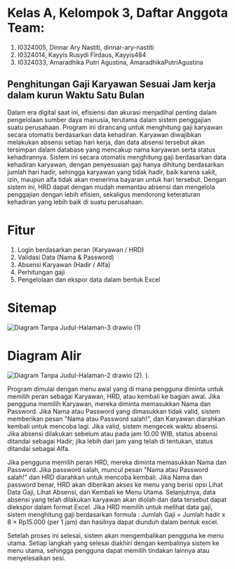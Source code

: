 # Kelas A, Kelompok 3, Daftar Anggota Team:
1. I0324005, Dinnar Ary Nastiti, dinnar-ary-nastiti
2. I0324014, Kayyis Rusydi Firdaus, Kayyis484
3. I0324033, Amaradhika Putri Agustina, AmaradhikaPutriAgustina
   
## Penghitungan Gaji Karyawan Sesuai Jam kerja dalam kurun Waktu Satu Bulan   
Dalam era digital saat ini, efisiensi dan akurasi menjadihal penting dalam pengelolaan sumber daya manusia, terutama dalam sistem penggajian suatu perusahaan. Program ini dirancang untuk menghitung gaji karyawan secara otomatis berdasarkan data kehadiran. Karyawan diwajibkan melakukan absensi setiap hari kerja, dan data absensi tersebut akan tersimpan dalam database yang mencakup nama karyawan serta status kehadirannya. Sistem ini secara otomatis menghitung gaji berdasarkan data kehadiran karyawan, dengan penyesuaian gaji hanya dihitung berdasarkan jumlah hari hadir, sehingga karyawan yang tidak hadir, baik karena sakit, izin, maupun alfa tidak akan menerima bayaran untuk hari tersebut. Dengan sistem ini, HRD dapat dengan mudah memantau absensi dan mengelola penggajian dengan lebih efisien, sekaligus mendorong keteraturan kehadiran yang lebih baik di suatu perusahaan.

# Fitur 
1. Login berdasarkan peran (Karyawan / HRD)
2. Validasi Data (Nama & Password)
3. Absensi Karyawan (Hadir / Alfa)
4. Perhitungan gaji
5. Pengelolaan dan ekspor data dalam bentuk Excel

# Sitemap
![Diagram Tanpa Judul-Halaman-3 drawio (1)](https://github.com/user-attachments/assets/76875b85-6de6-4b13-a1fc-dd49a8e37f3a)

# Diagram Alir
![Diagram Tanpa Judul-Halaman-2 drawio (2)](https://github.com/user-attachments/assets/90659a04-fe2a-4f08-82b2-1a55ffa67211).
).



Program dimulai dengan menu awal yang di mana pengguna diminta untuk memilih peran sebagai Karyawan, HRD, atau kembali ke bagian awal. Jika pengguna memilih Karyawan, mereka diminta memasukkan Nama dan Password. Jika Nama atau Password yang dimasukkan tidak valid, sistem memberikan pesan "Nama atau Password salah!", dan Karyawan diarahkan kembali untuk mencoba lagi. Jika valid, sistem mengecek waktu absensi. Jika absensi dilakukan sebelum atau pada jam 10.00 WIB, status absensi ditandai sebagai Hadir; jika lebih dari jam yang telah di tentukan, status ditandai sebagai Alfa.

Jika pengguna memilih peran HRD, mereka diminta memasukkan  Nama dan Password. Jika password salah, muncul pesan "Nama atau Password salah!" dan HRD diarahkan untuk mencoba kembali. Jika Nama dan password benar, HRD akan diberikan akses ke menu yang berisi opsi Lihat Data Gaji, Lihat Absensi, dan Kembali ke Menu Utama.
Selanjutnya, data absensi yang telah dilakukan karyawan akan diolah dan data tersebut dapat diekspor dalam format Excel. Jika HRD memilih untuk melihat data gaji, sistem menghitung gaji berdasarkan formula : 
Jumlah Gaji = Jumlah hadir x 8 × Rp15.000 (per 1 jam)
dan hasilnya dapat diunduh dalam bentuk excel.

Setelah proses ini selesai, sistem akan mengembalikan pengguna ke menu utama. Setiap langkah yang selesai diakhiri dengan kembalinya sistem ke menu utama, sehingga pengguna dapat memilih tindakan lainnya atau menyelesaikan sesi.
